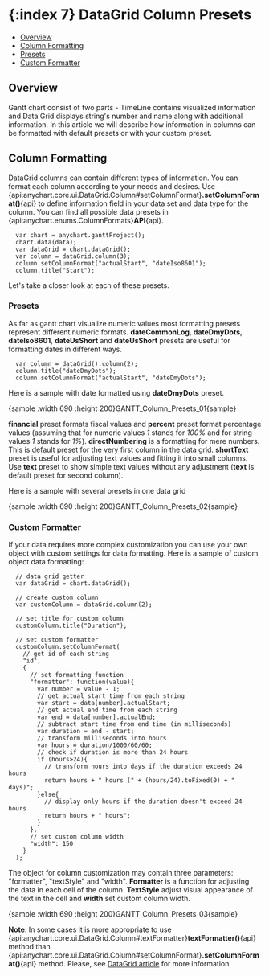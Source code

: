 {:index 7}
DataGrid Column Presets
===========

* [Overview](#overview)
* [Column Formatting](#column_formatting)
 * [Presets](#presets)
* [Custom Formatter](#custom_formatter)

## Overview

Gantt chart consist of two parts - TimeLine contains visualized information and Data Grid displays string's number and name along with additional information. In this article we will describe how information in columns can be formatted with default presets or with your custom preset.

## Column Formatting

DataGrid columns can contain different types of information. You can format each column according to your needs and desires. Use {api:anychart.core.ui.DataGrid.Column#setColumnFormat}**.setColumnFormat()**{api} to define information field in your data set and data type for the column. You can find all possible data presets in {api:anychart.enums.ColumnFormats}**API**{api}. 

```
  var chart = anychart.ganttProject();
  chart.data(data);
  var dataGrid = chart.dataGrid();
  var column = dataGrid.column(3);
  column.setColumnFormat("actualStart", "dateIso8601");
  column.title("Start");
```

Let's take a closer look at each of these presets.

### Presets

As far as gantt chart visualize numeric values most formatting presets represent different numeric formats. **dateCommonLog**, **dateDmyDots**, **dateIso8601**, **dateUsShort** and **dateUsShort** presets are useful for formatting dates in different ways. 
  
```
  var column = dataGrid().column(2);
  column.title("dateDmyDots");
  column.setColumnFormat("actualStart", "dateDmyDots");
```
  
Here is a sample with date formatted using **dateDmyDots** preset.

{sample :width 690 :height 200}GANTT\_Column\_Presets\_01{sample}

**financial** preset formats fiscal values and **percent** preset format percentage values (assuming that for numeric values *1* stands for *100%* and for string values *1* stands for *1%*). **directNumbering** is a formatting for mere numbers. This is default preset for the very first column in the data grid. **shortText** preset is useful for adjusting text values and fitting it into small columns. Use **text** preset to show simple text values without any adjustment (**text** is default preset for second column).
  
  
Here is a sample with several presets in one data grid

{sample :width 690 :height 200}GANTT\_Column\_Presets\_02{sample}

### Custom Formatter

If your data requires more complex customization you can use your own object with custom settings for data formatting. Here is a sample of custom object data formatting: 

```
  // data grid getter
  var dataGrid = chart.dataGrid();

  // create custom column
  var customColumn = dataGrid.column(2);

  // set title for custom column
  customColumn.title("Duration");

  // set custom formatter
  customColumn.setColumnFormat(
    // get id of each string
    "id", 
    {
      // set formatting function
      "formatter": function(value){
        var number = value - 1;
        // get actual start time from each string
        var start = data[number].actualStart;
        // get actual end time from each string
        var end = data[number].actualEnd;
        // subtract start time from end time (in milliseconds)
        var duration = end - start;
        // transform milliseconds into hours
        var hours = duration/1000/60/60;
        // check if duration is more than 24 hours
        if (hours>24){
          // transform hours into days if the duration exceeds 24 hours
          return hours + " hours (" + (hours/24).toFixed(0) + " days)";
        }else{
          // display only hours if the duration doesn't exceed 24 hours
          return hours + " hours";
        }
      },
      // set custom column width
      "width": 150
    }
  );
```

The object for column customization may contain three parameters: "formatter", "textStyle" and "width". **Formatter** is a function for adjusting the data in each cell of the column. **TextStyle** adjust visual appearance of the text in the cell and **width** set custom column width.

{sample :width 690 :height 200}GANTT\_Column\_Presets\_03{sample}

**Note**: In some cases it is more appropriate to use {api:anychart.core.ui.DataGrid.Column#textFormatter}**textFormatter()**{api} method than {api:anychart.core.ui.DataGrid.Column#setColumnFormat}**.setColumnFormat()**{api} method. Please, see [DataGrid article](./DataGrid#content) for more information.